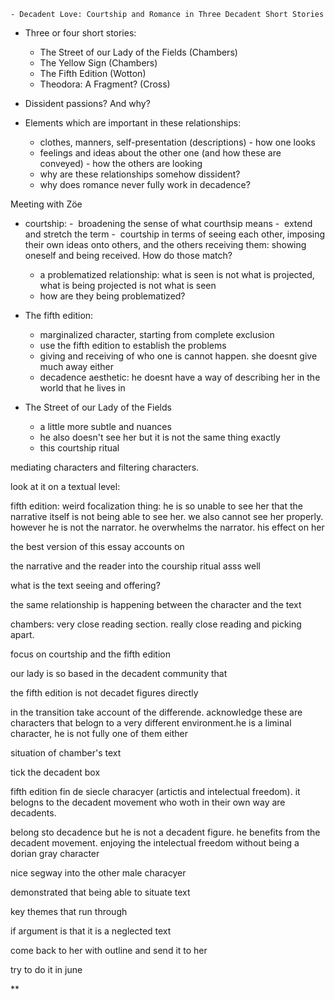 	- Decadent Love: Courtship and Romance in Three Decadent Short Stories
- Three or four short stories:
	- The Street of our Lady of the Fields (Chambers)
	- The Yellow Sign (Chambers)
	- The Fifth Edition (Wotton)
	- Theodora: A Fragment? (Cross)

- Dissident passions? And why?

- Elements which are important in these relationships:
	- clothes, manners, self-presentation (descriptions) - how one looks
	- feelings and ideas about the other one (and how these are conveyed) - how the others are looking
	- why are these relationships somehow dissident?
	- why does romance never fully work in decadence?

Meeting with Zöe

- courtship:
	-  broadening the sense of what courthsip means
	-  extend and stretch the term 
	-  courtship in terms of seeing each other, imposing their own ideas onto others, and the others receiving them: showing oneself and being received. How do those match?
	- a problematized relationship: what is seen is not what is projected, what is being projected is not what is seen
	- how are they being problematized?
 
- The fifth edition: 
	- marginalized character, starting from complete exclusion
	- use the fifth edition to establish the problems
	- giving and receiving of who one is cannot happen. she doesnt give much away either
	- decadence aesthetic: he doesnt have a way of describing her in the world that he lives in 

- The Street of our Lady of the Fields
	- a little more subtle and nuances
	- he also doesn't see her but it is not the same thing exactly
	- this courtship ritual 

  

mediating characters and filtering characters.

look at it on a textual level:

fifth edition: weird focalization thing: he is so unable to see her that the narrative itself is not being able to see her. we also cannot see her properly. however he is not the narrator. he overwhelms the narrator. his effect on her 

  

the best version of this essay accounts on 

the narrative and the reader into the courship ritual asss well

  

what is the text seeing and offering?

the same relationship is happening between the character and the text

  

chambers: very close reading section. really close reading and picking apart.

  

focus on courtship and the fifth edition

  

our lady is so based in the decadent community that 

the fifth edition is not decadet figures directly

in the transition take account of the differende. acknowledge these are characters that belogn to a very different environment.he is a liminal character, he is not fully one of them either

situation of chamber's text

tick the decadent box 

  

fifth edition fin de siecle characyer (artictis and intelectual freedom). it belogns to the decadent movement who woth in their own way are decadents. 

  
  

belong sto decadence but he is not a decadent figure. he benefits from the decadent movement. enjoying the intelectual freedom without being a dorian gray character

  

nice segway into the other male characyer

  
  

demonstrated that being able to situate text

key themes that run through

if argument is that it is a neglected text 

  
  

come back to her with outline and send it to her 

  

try to do it in june

**